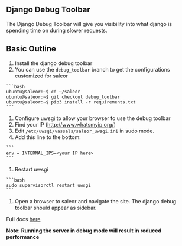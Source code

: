 Django Debug Toolbar
--------------------

The Django Debug Toolbar will give you visibility into what django is spending time on during slower requests.

## Basic Outline

1. Install the django debug toolbar
  1. You can use the `debug_toolbar` branch to get the configurations customized for saleor

    ```bash
    ubuntu@saleor:~$ cd ~/saleor
    ubuntu@saleor:~$ git checkout debug_toolbar
    ubuntu@saleor:~$ pip3 install -r requirements.txt
    ```

1. Configure uwsgi to allow your browser to use the debug toolbar
  1. Find your IP (http://www.whatsmyip.org/)
  1. Edit `/etc/uwsgi/vassals/saleor_uwsgi.ini` in sudo mode.
  1. Add this line to the bottom:

    ```
    env = INTERNAL_IPS=<your IP here>
    ```
  1.  Restart uwsgi
    
    ```bash
    sudo supervisorctl restart uwsgi
    ```

1. Open a browser to saleor and navigate the site.  The django debug toolbar should appear as sidebar.

Full docs [here](https://django-debug-toolbar.readthedocs.io/en/stable/installation.html#)

__Note: Running the server in debug mode will result in reduced performance__
